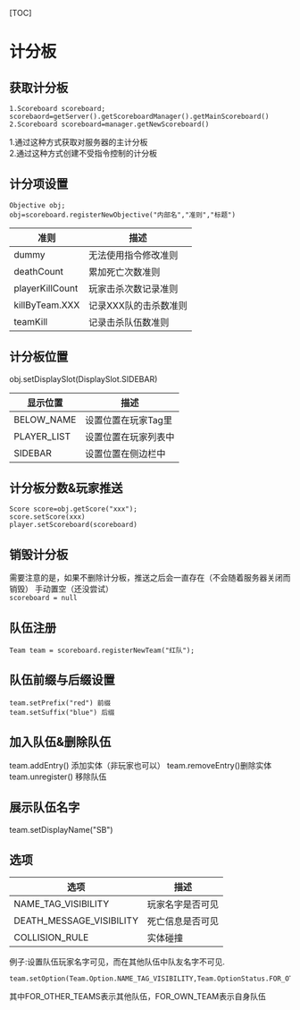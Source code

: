 [TOC]
# 计分板

## 获取计分板
```
1.Scoreboard scoreboard;
scorebaord=getServer().getScoreboardManager().getMainScoreboard()
2.Scoreboard scoreboard=manager.getNewScoreboard()
```
1.通过这种方式获取对服务器的主计分板<br>
2.通过这种方式创建不受指令控制的计分板
## 计分项设置
```
Objective obj;
obj=scoreboard.registerNewObjective("内部名","准则","标题")

```
准则|描述
--|--
dummy|	无法使用指令修改准则
deathCount|	累加死亡次数准则
playerKillCount|玩家击杀次数记录准则
killByTeam.XXX|	记录XXX队的击杀数准则
teamKill|	记录击杀队伍数准则

## 计分板位置
obj.setDisplaySlot(DisplaySlot.SIDEBAR)

显示位置|描述
----|----
BELOW_NAME|设置位置在玩家Tag里
PLAYER_LIST|设置位置在玩家列表中
SIDEBAR	|设置位置在侧边栏中

## 计分板分数&玩家推送
```
Score score=obj.getScore("xxx");
score.setScore(xxx)
player.setScoreboard(scoreboard)
```
## 销毁计分板
需要注意的是，如果不删除计分板，推送之后会一直存在（不会随着服务器关闭而销毁）
手动置空（还没尝试）<br>
```scoreboard = null```
## 队伍注册
```
Team team = scoreboard.registerNewTeam("红队");
```
## 队伍前缀与后缀设置
```
team.setPrefix("red") 前缀
team.setSuffix("blue") 后缀
```
## 加入队伍&删除队伍
team.addEntry() 添加实体（非玩家也可以）
team.removeEntry()删除实体
team.unregister() 移除队伍

## 展示队伍名字
team.setDisplayName("SB")

## 选项
选项	|描述
---|---
NAME_TAG_VISIBILITY|玩家名字是否可见
DEATH_MESSAGE_VISIBILITY|死亡信息是否可见
COLLISION_RULE|实体碰撞

例子:设置队伍玩家名字可见，而在其他队伍中队友名字不可见.
```
team.setOption(Team.Option.NAME_TAG_VISIBILITY,Team.OptionStatus.FOR_OTHER_TEAMS)
```
其中FOR_OTHER_TEAMS表示其他队伍，FOR_OWN_TEAM表示自身队伍
